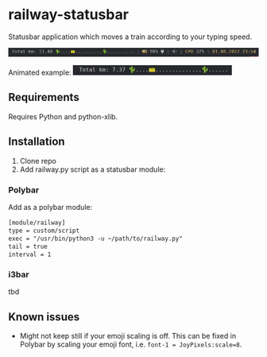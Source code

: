 # railway-statusbar
Statusbar application which moves a train according to your typing speed.

![Illustration of the application in a statusbar](images/status.png)

Animated example:
![Animated illustration of the application](images/animated.gif) 

## Requirements
Requires Python and python-xlib.


## Installation

1. Clone repo
2. Add railway.py script as a statusbar module:

### Polybar
Add as a polybar module:
```
[module/railway]
type = custom/script
exec = "/usr/bin/python3 -u ~/path/to/railway.py"
tail = true
interval = 1
```

### i3bar
tbd


## Known issues
- Might not keep still if your emoji scaling is off. This can be fixed in Polybar by scaling your emoji font, i.e. `font-1 = JoyPixels:scale=8`.
